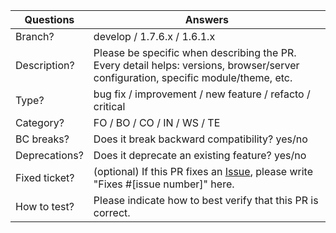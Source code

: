 <!--
Thank you for contributing to the PrestaShop project! 

Please take the time to edit the "Answers" rows with the necessary information.

Check out our contribution guidelines to find out how to complete it:
https://devdocs.prestashop.com/1.7/contribute/contribution-guidelines/#pull-requests
 -->

| Questions     | Answers
| ------------- | -------------------------------------------------------
| Branch?       | develop / 1.7.6.x / 1.6.1.x
| Description?  | Please be specific when describing the PR. <br> Every detail helps: versions, browser/server configuration, specific module/theme, etc.
| Type?         | bug fix / improvement / new feature / refacto / critical
| Category?     | FO / BO / CO / IN / WS / TE
| BC breaks?    | Does it break backward compatibility? yes/no
| Deprecations? | Does it deprecate an existing feature? yes/no
| Fixed ticket? | (optional) If this PR fixes an [Issue](https://github.com/PrestaShop/PrestaShop/issues), please write "Fixes #[issue number]" here.
| How to test?  | Please indicate how to best verify that this PR is correct.

<!-- Click the form's "Preview" button to make sure the table is functional in GitHub. Thank you! -->
